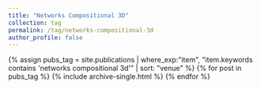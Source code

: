 ```yaml
---
title: "Networks Compositional 3D"
collection: tag
permalink: /tag/networks-compositional-3d
author_profile: false
---
```

{% assign pubs_tag = site.publications | where_exp:"item", "item.keywords contains 'networks compositional 3d'" | sort: "venue" %}
{% for post in pubs_tag %}
  {% include archive-single.html %}
{% endfor %}